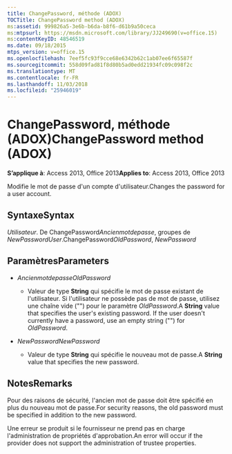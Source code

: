 ```yaml
---
title: ChangePassword, méthode (ADOX)
TOCTitle: ChangePassword method (ADOX)
ms:assetid: 999826a5-3e6b-b6da-b8f6-d61b9a50ceca
ms:mtpsurl: https://msdn.microsoft.com/library/JJ249690(v=office.15)
ms:contentKeyID: 48546519
ms.date: 09/18/2015
mtps_version: v=office.15
ms.openlocfilehash: 7eef5fc93f9cce68e6342b62c1ab07ee6f65587f
ms.sourcegitcommit: 558d09fad81f8d80b5ad0edd21934fc09c098f2c
ms.translationtype: MT
ms.contentlocale: fr-FR
ms.lasthandoff: 11/03/2018
ms.locfileid: "25946019"
---
```

# <a name="changepassword-method-adox"></a><span data-ttu-id="4ba09-102">ChangePassword, méthode (ADOX)</span><span class="sxs-lookup"><span data-stu-id="4ba09-102">ChangePassword method (ADOX)</span></span>


<span data-ttu-id="4ba09-103">**S’applique à**: Access 2013, Office 2013</span><span class="sxs-lookup"><span data-stu-id="4ba09-103">**Applies to**: Access 2013, Office 2013</span></span>



<span data-ttu-id="4ba09-104">Modifie le mot de passe d'un compte d'utilisateur.</span><span class="sxs-lookup"><span data-stu-id="4ba09-104">Changes the password for a user account.</span></span>

## <a name="syntax"></a><span data-ttu-id="4ba09-105">Syntaxe</span><span class="sxs-lookup"><span data-stu-id="4ba09-105">Syntax</span></span>

<span data-ttu-id="4ba09-106">*Utilisateur*. De ChangePassword*Ancienmotdepasse*, groupes de *NewPassword*</span><span class="sxs-lookup"><span data-stu-id="4ba09-106">*User*.ChangePassword*OldPassword*, *NewPassword*</span></span>

## <a name="parameters"></a><span data-ttu-id="4ba09-107">Paramètres</span><span class="sxs-lookup"><span data-stu-id="4ba09-107">Parameters</span></span>

- <span data-ttu-id="4ba09-108">*Ancienmotdepasse*</span><span class="sxs-lookup"><span data-stu-id="4ba09-108">*OldPassword*</span></span>

  - <span data-ttu-id="4ba09-p101">Valeur de type **String** qui spécifie le mot de passe existant de l'utilisateur. Si l'utilisateur ne possède pas de mot de passe, utilisez une chaîne vide ("") pour le paramètre *OldPassword*.</span><span class="sxs-lookup"><span data-stu-id="4ba09-p101">A **String** value that specifies the user's existing password. If the user doesn't currently have a password, use an empty string ("") for *OldPassword*.</span></span>

- <span data-ttu-id="4ba09-111">*NewPassword*</span><span class="sxs-lookup"><span data-stu-id="4ba09-111">*NewPassword*</span></span>

  - <span data-ttu-id="4ba09-112">Valeur de type **String** qui spécifie le nouveau mot de passe.</span><span class="sxs-lookup"><span data-stu-id="4ba09-112">A **String** value that specifies the new password.</span></span>

## <a name="remarks"></a><span data-ttu-id="4ba09-113">Notes</span><span class="sxs-lookup"><span data-stu-id="4ba09-113">Remarks</span></span>

<span data-ttu-id="4ba09-114">Pour des raisons de sécurité, l'ancien mot de passe doit être spécifié en plus du nouveau mot de passe.</span><span class="sxs-lookup"><span data-stu-id="4ba09-114">For security reasons, the old password must be specified in addition to the new password.</span></span>

<span data-ttu-id="4ba09-115">Une erreur se produit si le fournisseur ne prend pas en charge l'administration de propriétés d'approbation.</span><span class="sxs-lookup"><span data-stu-id="4ba09-115">An error will occur if the provider does not support the administration of trustee properties.</span></span>

